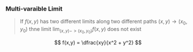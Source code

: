 ### Multi-varaible Limit
> If $f(x,y)$ has two different limits along two different paths $(x,y) \rightarrow (x_0, y_0)$ thne limit $\lim_{(x,y) -> (x_0, y_0)}f(x,y)$ does not exist

$$
    f(x,y) = \dfrac{xy}{x^2 + y^2}
$$


